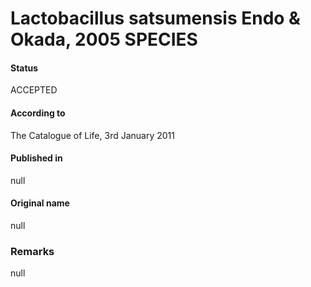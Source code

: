 # Lactobacillus satsumensis Endo & Okada, 2005 SPECIES

#### Status
ACCEPTED

#### According to
The Catalogue of Life, 3rd January 2011

#### Published in
null

#### Original name
null

### Remarks
null